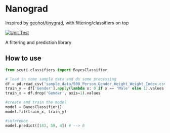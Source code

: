 # Nanograd

Inspired by [geohot/tinygrad](https://github.com/geohot/tinygrad), with filtering/classifiers on top 

[![Unit Test](https://github.com/carterjfulcher/scuti/actions/workflows/test.yml/badge.svg)](https://github.com/carterjfulcher/scuti/actions/workflows/test.yml)

A filtering and prediction library

## How to use

```python
from scuti.classifiers import BayesClassifier

# load in some sample data and do some processing
df = pd.read_csv('sample_data/500_Person_Gender_Height_Weight_Index.csv')
train_y = df['Gender'].apply(lambda x: 0 if x == 'Male' else 1).values
train_x = df.drop('Gender', axis=1).values

#create and train the model
model = BayesClassifier()
model.fit(train_x, train_y)

#inference
model.predict([143, 59, 4]) # --> 0

```
